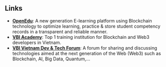 ## Links
- **[OpenEdu](https://openedu.net/)**: A new generation E-learning platform using Blockchain technology to optimize learning, practice & store student competency records in a transparent and reliable manner.
- **[VBI Academy](https://vbi.openedu.net/)**: Top 1 training institution for Blockchain and Web3 developers in Vietnam.
- **[VBI Vietnam Dev & Tech Forum](facebook.com/groups/vbivietnamdevtech)**: A forum for sharing and discussing technologies aimed at the next generation of the Web (Web3) such as Blockchain, AI, Big Data, Quantum,...

